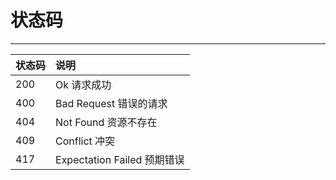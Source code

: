 # 状态码

---

| 状态码 | 说明                        |
| :----- | :-------------------------- |
| 200    | Ok 请求成功                 |
| 400    | Bad Request 错误的请求      |
| 404    | Not Found 资源不存在        |
| 409    | Conflict 冲突               |
| 417    | Expectation Failed 预期错误 |